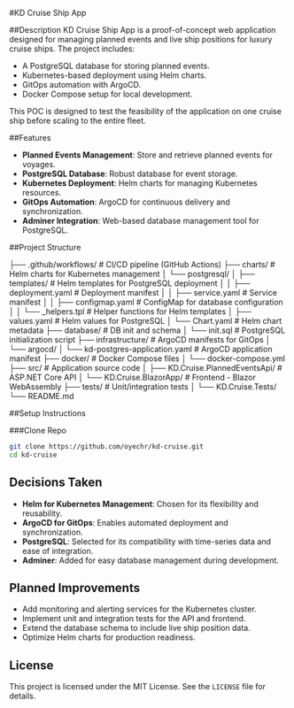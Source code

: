 ﻿#KD Cruise Ship App

##Description
KD Cruise Ship App is a proof-of-concept web application designed for managing planned events and live ship positions for luxury cruise ships. The project includes:
-	A PostgreSQL database for storing planned events.
-	Kubernetes-based deployment using Helm charts.
-	GitOps automation with ArgoCD.
-	Docker Compose setup for local development.

This POC is designed to test the feasibility of the application on one cruise ship before scaling to the entire fleet.


##Features 

- **Planned Events Management**: Store and retrieve planned events for voyages.
- **PostgreSQL Database**: Robust database for event storage.
- **Kubernetes Deployment**: Helm charts for managing Kubernetes resources.
- **GitOps Automation**: ArgoCD for continuous delivery and synchronization.
- **Adminer Integration**: Web-based database management tool for PostgreSQL.


##Project Structure 

├── .github/workflows/ # CI/CD pipeline (GitHub Actions)
├── charts/ # Helm charts for Kubernetes management
│   └── postgresql/
│       ├── templates/ # Helm templates for PostgreSQL deployment
│       │   ├── deployment.yaml # Deployment manifest
│       │   ├── service.yaml # Service manifest
│       │   ├── configmap.yaml # ConfigMap for database configuration
│       │   └── _helpers.tpl # Helper functions for Helm templates
│       ├── values.yaml # Helm values for PostgreSQL
│       └── Chart.yaml # Helm chart metadata
├── database/ # DB init and schema
│   └── init.sql # PostgreSQL initialization script
├── infrastructure/ # ArgoCD manifests for GitOps
│   └── argocd/
│       └── kd-postgres-application.yaml # ArgoCD application manifest
├── docker/ # Docker Compose files
│   └── docker-compose.yml
├── src/ # Application source code
│   ├── KD.Cruise.PlannedEventsApi/ # ASP.NET Core API
│   └── KD.Cruise.BlazorApp/ # Frontend - Blazor WebAssembly
├── tests/ # Unit/integration tests
│   └── KD.Cruise.Tests/
└── README.md

##Setup Instructions

###Clone Repo

```bash
git clone https://github.com/oyechr/kd-cruise.git
cd kd-cruise
```







## Decisions Taken

- **Helm for Kubernetes Management**: Chosen for its flexibility and reusability.
- **ArgoCD for GitOps**: Enables automated deployment and synchronization.
- **PostgreSQL**: Selected for its compatibility with time-series data and ease of integration.
- **Adminer**: Added for easy database management during development.



## Planned Improvements

- Add monitoring and alerting services for the Kubernetes cluster.
- Implement unit and integration tests for the API and frontend.
- Extend the database schema to include live ship position data.
- Optimize Helm charts for production readiness.



## License

This project is licensed under the MIT License. See the `LICENSE` file for details.